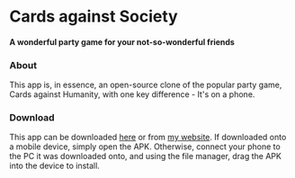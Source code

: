 # Cards against Society
#### A wonderful party game for your not-so-wonderful friends

### About
This app is, in essence, an open-source clone of the popular party game,
Cards against Humanity, with one key difference - It's on a phone.

### Download
This app can be downloaded <a href="http://projects.ashrlm.ml/Cards-against-Society/Cards-against-Society.apk download">here</a> or from [my website](http://projects.ashrlm.ml/Cards-against-Society).
If downloaded onto a mobile device, simply open the APK. Otherwise, connect your phone to the PC
it was downloaded onto, and using the file manager, drag the APK into the device to install.